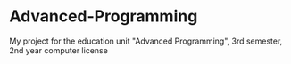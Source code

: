 # Advanced-Programming
My project for the education unit "Advanced Programming", 3rd semester, 2nd year computer license
